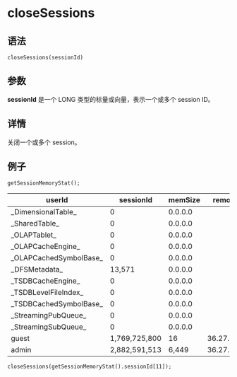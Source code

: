 # closeSessions

## 语法

`closeSessions(sessionId)`

## 参数

**sessionId** 是一个 LONG 类型的标量或向量，表示一个或多个 session ID。

## 详情

关闭一个或多个 session。

## 例子

```
getSessionMemoryStat();
```

| userId | sessionId | memSize | remoteIP | remotePort | createTime | lastActiveTime |
| --- | --- | --- | --- | --- | --- | --- |
| \_DimensionalTable\_ | 0 | 0.0.0.0 |  |  |  |  |
| \_SharedTable\_ | 0 | 0.0.0.0 |  |  |  |  |
| \_OLAPTablet\_ | 0 | 0.0.0.0 |  |  |  |  |
| \_OLAPCacheEngine\_ | 0 | 0.0.0.0 |  |  |  |  |
| \_OLAPCachedSymbolBase\_ | 0 | 0.0.0.0 |  |  |  |  |
| \_DFSMetadata\_ | 13,571 | 0.0.0.0 |  |  |  |  |
| \_TSDBCacheEngine\_ | 0 | 0.0.0.0 |  |  |  |  |
| \_TSDBLevelFileIndex\_ | 0 | 0.0.0.0 |  |  |  |  |
| \_TSDBCachedSymbolBase\_ | 0 | 0.0.0.0 |  |  |  |  |
| \_StreamingPubQueue\_ | 0 | 0.0.0.0 |  |  |  |  |
| \_StreamingSubQueue\_ | 0 | 0.0.0.0 |  |  |  |  |
| guest | 1,769,725,800 | 16 | 36.27.51.13 | 63,133 | 1970.01.01T00:00:00.000 | 2023.08.31T22:35:27.385 |
| admin | 2,882,591,513 | 6,449 | 36.27.51.13 | 60,812 | 1970.01.01T00:00:00.000 | 2023.08.31T22:18:27.562 |

```
closeSessions(getSessionMemoryStat().sessionId[11]);
```

